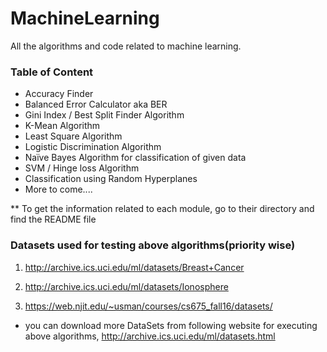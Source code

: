 # MachineLearning
All the algorithms and code related to machine learning.

### Table of Content
* Accuracy Finder
* Balanced Error Calculator aka BER
* Gini Index / Best Split Finder Algorithm
* K-Mean Algorithm
* Least Square Algorithm
* Logistic Discrimination Algorithm
* Naïve Bayes Algorithm for classification of given data
* SVM / Hinge loss Algorithm
* Classification using Random Hyperplanes
* More to come....

** To get the information related to each module, go to their directory and find the README file

### Datasets used for testing above algorithms(priority wise)
1. http://archive.ics.uci.edu/ml/datasets/Breast+Cancer

2. http://archive.ics.uci.edu/ml/datasets/Ionosphere

3. https://web.njit.edu/~usman/courses/cs675_fall16/datasets/

* you can download more DataSets from following website for executing above algorithms,
http://archive.ics.uci.edu/ml/datasets.html

